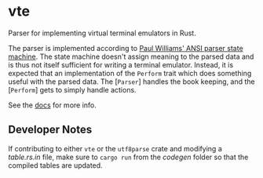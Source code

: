 vte
===

Parser for implementing virtual terminal emulators in Rust.

The parser is implemented according to [Paul Williams' ANSI parser state
machine]. The state machine doesn't assign meaning to the parsed data and is
thus not itself sufficient for writing a terminal emulator. Instead, it is
expected that an implementation of the `Perform` trait which does something
useful with the parsed data. The [`Parser`] handles the book keeping, and the
[`Perform`] gets to simply handle actions.

See the [docs] for more info.

## Developer Notes

If contributing to either `vte` or the `utf8parse` crate and modifying a
_table.rs.in_ file, make sure to `cargo run` from the _codegen_ folder so that
the compiled tables are updated.

[Paul Williams' ANSI parser state machine]: http://vt100.net/emu/dec_ansi_parser
[docs]: https://docs.rs/crate/vte/

